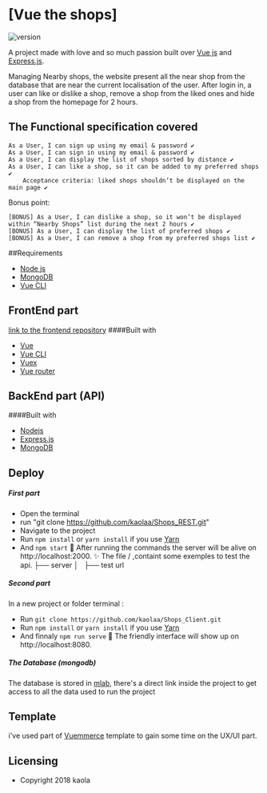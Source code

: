# [Vue the shops]

![version](https://img.shields.io/badge/version-1.0.0-blue.svg)

A project made with love and so much passion built over [Vue js](https://github.com/vuejs/vue) and [Express.js](https://github.com/expressjs/express). 

Managing Nearby shops, the website present all the near shop from the database that are near the current localisation of the user. After login in, a user can like or dislike a shop, remove a shop from the liked ones and hide a shop from the homepage for 2 hours.

## The Functional specification covered

    As a User, I can sign up using my email & password ✔️
    As a User, I can sign in using my email & password ✔️
    As a User, I can display the list of shops sorted by distance ✔️
    As a User, I can like a shop, so it can be added to my preferred shops ✔️
        Acceptance criteria: liked shops shouldn’t be displayed on the main page ✔️

Bonus point:

    [BONUS] As a User, I can dislike a shop, so it won’t be displayed within “Nearby Shops” list during the next 2 hours ✔️
    [BONUS] As a User, I can display the list of preferred shops ✔️
    [BONUS] As a User, I can remove a shop from my preferred shops list ✔️


##Requirements
 - [Node js](https://nodejs.org/en/)
 - [MongoDB](https://github.com/mongodb/mongo)
 - [Vue CLI](https://github.com/vuejs/vue-cli)

## FrontEnd part

[link to the frontend repository](https://github.com/kaolaa/Shops_Client) 
####Built with 
- [Vue](https://github.com/vuejs/vue) 
- [Vue CLI](https://github.com/vuejs/vue-cli)
- [Vuex](https://github.com/vuejs/vuex) 
- [Vue router](https://github.com/vuejs/vue-router)

## BackEnd part (API)

####Built with 
- [Nodejs](https://nodejs.org/en/)
- [Express.js](https://github.com/expressjs/express)
- [MongoDB](https://github.com/mongodb/mongo)

## Deploy

##### First part
- Open the terminal
- run "git clone https://github.com/kaolaa/Shops_REST.git"
- Navigate to the project
- Run `npm install` or `yarn install` if you use [Yarn](https://yarnpkg.com/en/)
- And `npm start`
📣 After running the commands the server will be alive on http://localhost:2000.
✨ The file /                 ,containt  some exemples to test the api.
            ├── server
            │   ├── test url


##### Second part
In a new project or folder terminal :
- Run `git clone https://github.com/kaolaa/Shops_Client.git` 
- Run `npm install` or `yarn install` if you use [Yarn](https://yarnpkg.com/en/)
- And finnaly  `npm run serve`
📣 The friendly interface will show up on http://localhost:8080.

##### The Database (mongodb)
The database is stored in [mlab](https://mlab.com/), there's a direct link inside the project to get access to all the data used to run the project


## Template
i've used part of [Vuemmerce](https://github.com/ivanlori/Vuemmerce) template to gain some time on the UX/UI part.



## Licensing
- Copyright 2018 kaola
